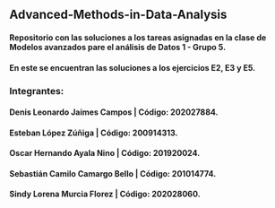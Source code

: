 ## Advanced-Methods-in-Data-Analysis

#### Repositorio con las soluciones a los tareas asignadas en la clase de Modelos avanzados pare el análisis de Datos 1 - Grupo 5.

#### En este se encuentran las soluciones a los ejercicios E2, E3 y E5.

### Integrantes:

#### Denis Leonardo Jaimes Campos   | Código: 202027884.
#### Esteban López Zúñiga           | Código: 200914313.
#### Oscar Hernando Ayala Nino      | Código: 201920024.
#### Sebastián Camilo Camargo Bello | Código: 201014774.
#### Sindy Lorena Murcia Florez     | Código: 202028060.
